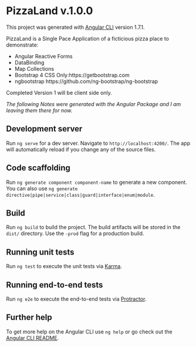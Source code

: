 # PizzaLand v.1.0.0
This project was generated with [Angular CLI](https://github.com/angular/angular-cli) version 1.7.1.

PizzaLand is a Single Pace Application of a ficticious pizza place to demonstrate:
<ul>
		<li>Angular Reactive Forms</li>
		<li>DataBinding</li>
		<li>Map Collections</li>
		<li>Bootstrap 4 CSS Only:https://getbootstrap.com</li>
		<li>ngbootstrap https://github.com/ng-bootstrap/ng-bootstrap </li>
		</ul>

Completed Version 1 will be client side only.

<i>The following Notes were generated with the Angular Package and I am leaving them there for now.</i>

## Development server

Run `ng serve` for a dev server. Navigate to `http://localhost:4200/`. The app will automatically reload if you change any of the source files.

## Code scaffolding

Run `ng generate component component-name` to generate a new component. You can also use `ng generate directive|pipe|service|class|guard|interface|enum|module`.

## Build

Run `ng build` to build the project. The build artifacts will be stored in the `dist/` directory. Use the `-prod` flag for a production build.

## Running unit tests

Run `ng test` to execute the unit tests via [Karma](https://karma-runner.github.io).

## Running end-to-end tests

Run `ng e2e` to execute the end-to-end tests via [Protractor](http://www.protractortest.org/).

## Further help

To get more help on the Angular CLI use `ng help` or go check out the [Angular CLI README](https://github.com/angular/angular-cli/blob/master/README.md).
